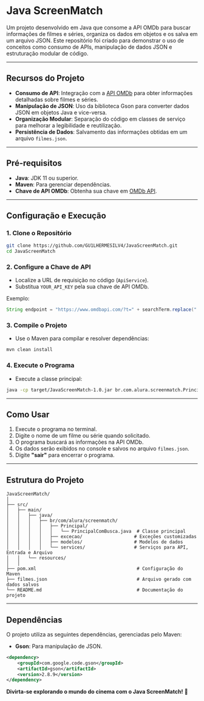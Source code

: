 # **Java ScreenMatch**  
Um projeto desenvolvido em Java que consome a API OMDb para buscar informações de filmes e séries, organiza os dados em objetos e os salva em um arquivo JSON. Este repositório foi criado para demonstrar o uso de conceitos como consumo de APIs, manipulação de dados JSON e estruturação modular de código.

---

## **Recursos do Projeto**
- **Consumo de API**: Integração com a [API OMDb](https://www.omdbapi.com/) para obter informações detalhadas sobre filmes e séries.
- **Manipulação de JSON**: Uso da biblioteca Gson para converter dados JSON em objetos Java e vice-versa.
- **Organização Modular**: Separação do código em classes de serviço para melhorar a legibilidade e reutilização.
- **Persistência de Dados**: Salvamento das informações obtidas em um arquivo `filmes.json`.

---

## **Pré-requisitos**
- **Java**: JDK 11 ou superior.
- **Maven**: Para gerenciar dependências.
- **Chave de API OMDb**: Obtenha sua chave em [OMDb API](https://www.omdbapi.com/apikey.aspx).

---

## **Configuração e Execução**

### 1. **Clone o Repositório**
```bash
git clone https://github.com/GU1LHERMESILV4/JavaScreenMatch.git
cd JavaScreenMatch
```

### 2. **Configure a Chave de API**
- Localize a URL de requisição no código (`ApiService`).
- Substitua `YOUR_API_KEY` pela sua chave de API OMDb.

Exemplo:
```java
String endpoint = "https://www.omdbapi.com/?t=" + searchTerm.replace(" ", "+") + "&apikey=YOUR_API_KEY";
```

### 3. **Compile o Projeto**
- Use o Maven para compilar e resolver dependências:
```bash
mvn clean install
```

### 4. **Execute o Programa**
- Execute a classe principal:
```bash
java -cp target/JavaScreenMatch-1.0.jar br.com.alura.screenmatch.Principal.PrincipalComBusca
```

---

## **Como Usar**
1. Execute o programa no terminal.
2. Digite o nome de um filme ou série quando solicitado.
3. O programa buscará as informações na API OMDb.
4. Os dados serão exibidos no console e salvos no arquivo `filmes.json`.
5. Digite **"sair"** para encerrar o programa.

---

## **Estrutura do Projeto**
```
JavaScreenMatch/
│
├── src/
│   ├── main/
│   │   ├── java/
│   │   │   ├── br/com/alura/screenmatch/
│   │   │   │   ├── Principal/
│   │   │   │   │   └── PrincipalComBusca.java  # Classe principal
│   │   │   │   ├── excecao/                   # Exceções customizadas
│   │   │   │   ├── modelos/                   # Modelos de dados
│   │   │   │   └── services/                  # Serviços para API, Entrada e Arquivo
│   │   └── resources/
│   │
├── pom.xml                                     # Configuração do Maven
├── filmes.json                                 # Arquivo gerado com dados salvos
└── README.md                                   # Documentação do projeto
```

---

## **Dependências**
O projeto utiliza as seguintes dependências, gerenciadas pelo Maven:
- **Gson**: Para manipulação de JSON.
```xml
<dependency>
    <groupId>com.google.code.gson</groupId>
    <artifactId>gson</artifactId>
    <version>2.8.9</version>
</dependency>
```
**Divirta-se explorando o mundo do cinema com o Java ScreenMatch!** 🎥
